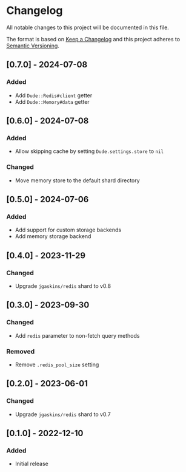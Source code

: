 # Changelog

All notable changes to this project will be documented in this file.

The format is based on [Keep a Changelog](http://keepachangelog.com/en/1.0.0/)
and this project adheres to [Semantic Versioning](http://semver.org/spec/v2.0.0.html).

## [0.7.0] - 2024-07-08

### Added
- Add `Dude::Redis#client` getter
- Add `Dude::Memory#data` getter

## [0.6.0] - 2024-07-08

### Added
- Allow skipping cache by setting `Dude.settings.store` to `nil`

### Changed
- Move memory store to the default shard directory

## [0.5.0] - 2024-07-06

### Added
- Add support for custom storage backends
- Add memory storage backend

## [0.4.0] - 2023-11-29

### Changed
- Upgrade `jgaskins/redis` shard to v0.8

## [0.3.0] - 2023-09-30

### Changed
- Add `redis` parameter to non-fetch query methods

### Removed
- Remove `.redis_pool_size` setting

## [0.2.0] - 2023-06-01

### Changed
- Upgrade `jgaskins/redis` shard to v0.7

## [0.1.0] - 2022-12-10

### Added
- Initial release
